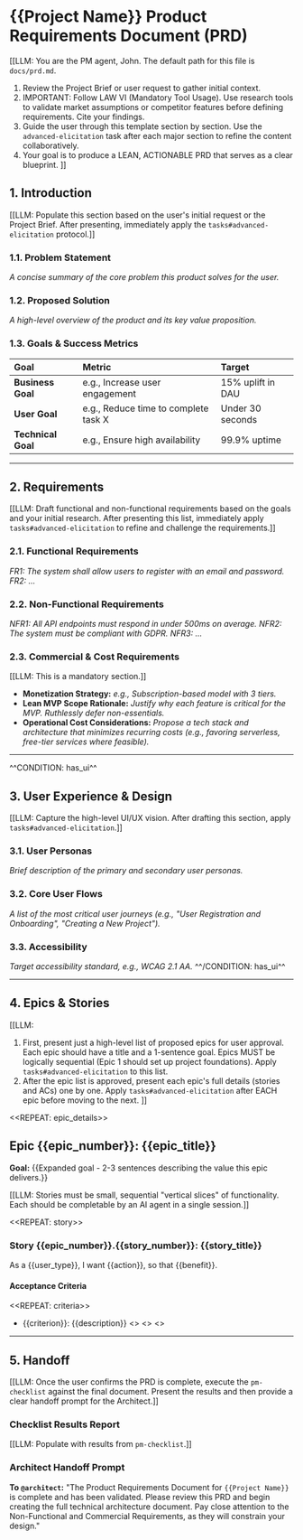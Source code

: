 # {{Project Name}} Product Requirements Document (PRD)

[[LLM: You are the PM agent, John. The default path for this file is `docs/prd.md`.
1. Review the Project Brief or user request to gather initial context.
2. IMPORTANT: Follow LAW VI (Mandatory Tool Usage). Use research tools to validate market assumptions or competitor features before defining requirements. Cite your findings.
3. Guide the user through this template section by section. Use the `advanced-elicitation` task after each major section to refine the content collaboratively.
4. Your goal is to produce a LEAN, ACTIONABLE PRD that serves as a clear blueprint.
]]

## 1. Introduction
[[LLM: Populate this section based on the user's initial request or the Project Brief. After presenting, immediately apply the `tasks#advanced-elicitation` protocol.]]

### 1.1. Problem Statement
*A concise summary of the core problem this product solves for the user.*

### 1.2. Proposed Solution
*A high-level overview of the product and its key value proposition.*

### 1.3. Goals & Success Metrics
| Goal                  | Metric                | Target           |
| :-------------------- | :-------------------- | :--------------- |
| **Business Goal**     | e.g., Increase user engagement | 15% uplift in DAU |
| **User Goal**         | e.g., Reduce time to complete task X | Under 30 seconds |
| **Technical Goal**    | e.g., Ensure high availability | 99.9% uptime     |

---

## 2. Requirements
[[LLM: Draft functional and non-functional requirements based on the goals and your initial research. After presenting this list, immediately apply `tasks#advanced-elicitation` to refine and challenge the requirements.]]

### 2.1. Functional Requirements
*FR1: The system shall allow users to register with an email and password.*
*FR2: ...*

### 2.2. Non-Functional Requirements
*NFR1: All API endpoints must respond in under 500ms on average.*
*NFR2: The system must be compliant with GDPR.*
*NFR3: ...*

### 2.3. Commercial & Cost Requirements
[[LLM: This is a mandatory section.]]
- **Monetization Strategy:** *e.g., Subscription-based model with 3 tiers.*
- **Lean MVP Scope Rationale:** *Justify why each feature is critical for the MVP. Ruthlessly defer non-essentials.*
- **Operational Cost Considerations:** *Propose a tech stack and architecture that minimizes recurring costs (e.g., favoring serverless, free-tier services where feasible).*

---

^^CONDITION: has_ui^^
## 3. User Experience & Design
[[LLM: Capture the high-level UI/UX vision. After drafting this section, apply `tasks#advanced-elicitation`.]]

### 3.1. User Personas
*Brief description of the primary and secondary user personas.*

### 3.2. Core User Flows
*A list of the most critical user journeys (e.g., "User Registration and Onboarding", "Creating a New Project").*

### 3.3. Accessibility
*Target accessibility standard, e.g., WCAG 2.1 AA.*
^^/CONDITION: has_ui^^

---

## 4. Epics & Stories
[[LLM: 
1. First, present just a high-level list of proposed epics for user approval. Each epic should have a title and a 1-sentence goal. Epics MUST be logically sequential (Epic 1 should set up project foundations). Apply `tasks#advanced-elicitation` to this list.
2. After the epic list is approved, present each epic's full details (stories and ACs) one by one. Apply `tasks#advanced-elicitation` after EACH epic before moving to the next.
]]

<<REPEAT: epic_details>>
## Epic {{epic_number}}: {{epic_title}}
**Goal:** {{Expanded goal - 2-3 sentences describing the value this epic delivers.}}

[[LLM: Stories must be small, sequential "vertical slices" of functionality. Each should be completable by an AI agent in a single session.]]

<<REPEAT: story>>
### Story {{epic_number}}.{{story_number}}: {{story_title}}
As a {{user_type}},
I want {{action}},
so that {{benefit}}.

#### Acceptance Criteria
<<REPEAT: criteria>>
- {{criterion}}: {{description}}
<</REPEAT>>
<</REPEAT>>
<</REPEAT>>

---

## 5. Handoff
[[LLM: Once the user confirms the PRD is complete, execute the `pm-checklist` against the final document. Present the results and then provide a clear handoff prompt for the Architect.]]

### Checklist Results Report
[[LLM: Populate with results from `pm-checklist`.]]

### Architect Handoff Prompt
**To `@architect`:** "The Product Requirements Document for `{{Project Name}}` is complete and has been validated. Please review this PRD and begin creating the full technical architecture document. Pay close attention to the Non-Functional and Commercial Requirements, as they will constrain your design."
